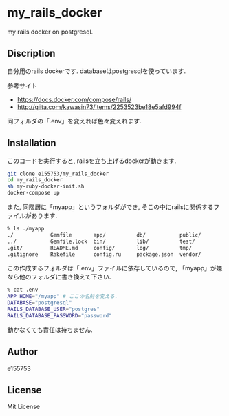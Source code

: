 # my_rails_docker
my rails docker on postgresql.

## Discription
自分用のrails dockerです. databaseはpostgresqlを使っています.

参考サイト
- https://docs.docker.com/compose/rails/
- http://qiita.com/kawasin73/items/2253523be18e5afd994f

同フォルダの「.env」を変えれば色々変えれます.

## Installation

このコードを実行すると, railsを立ち上げるdockerが動きます.

```bash
git clone e155753/my_rails_docker
cd my_rails_docker
sh my-ruby-docker-init.sh
docker-compose up
```

また, 同階層に「myapp」というフォルダができ, そこの中にrailsに関係するファイルがあります.

```bash
% ls ./myapp
./            Gemfile       app/          db/           public/
../           Gemfile.lock  bin/          lib/          test/
.git/         README.md     config/       log/          tmp/
.gitignore    Rakefile      config.ru     package.json  vendor/
```

この作成するフォルダは「.env」ファイルに依存しているので, 「myapp」が嫌なら他のフォルダに書き換えて下さい.

```bash
% cat .env
APP_HOME="/myapp" # ここの名前を変える.
DATABASE="postgresql"
RAILS_DATABASE_USER="postgres"
RAILS_DATABASE_PASSWORD="password"
```

動かなくても責任は持ちません.

## Author
e155753

## License
Mit License